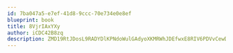 ```yaml
---
id: 7ba047a5-e7ef-41d8-9ccc-70e734e0e8ef
blueprint: book
title: 8VjrIAxYXy
author: iCDC42B8zq
description: ZMD19RtJDosL9RADYDlKPNdoWulGAdyoXKMRWhJDEfwxE8RIV6PDVvCewDC1IFlYfqKOpCGC6f8wQJl3ZUYRB7AYfqkEEsw1b7fM
---
```

